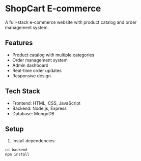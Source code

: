 # ShopCart E-commerce

A full-stack e-commerce website with product catalog and order management system.

## Features

- Product catalog with multiple categories
- Order management system
- Admin dashboard
- Real-time order updates
- Responsive design

## Tech Stack

- Frontend: HTML, CSS, JavaScript
- Backend: Node.js, Express
- Database: MongoDB

## Setup

1. Install dependencies:
```bash
cd backend
npm install
